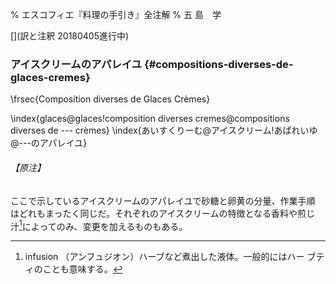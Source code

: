 % エスコフィエ『料理の手引き』全注解
% 五 島　学


[](原稿下準備なし)
[](訳と注釈 20180405進行中)
[](未、原文対照チェック)
[](未、日本語表現校正)
[](未、注釈チェク)
[](未、原稿最終校正)




### アイスクリームのアパレイユ {#compositions-diverses-de-glaces-cremes}

\frsec{Composition diverses de Glaces Crèmes}

\index{glaces@glaces!composition diverses cremes@compositions diverses de --- crèmes}
\index{あいすくりーむ@アイスクリーム!あぱれいゆ@---のアパレイユ}


###### 【原注】

ここで示しているアイスクリームのアパレイユで砂糖と卵黄の分量、作業手順
はどれもまったく同じだ。それぞれのアイスクリームの特徴となる香料や煎じ
汁[^1]によってのみ、変更を加えるものもある。

[^1]: infusion （アンフュジオン）ハーブなど煮出した液体。一般的にはハー
    ブティのことも意味する。
